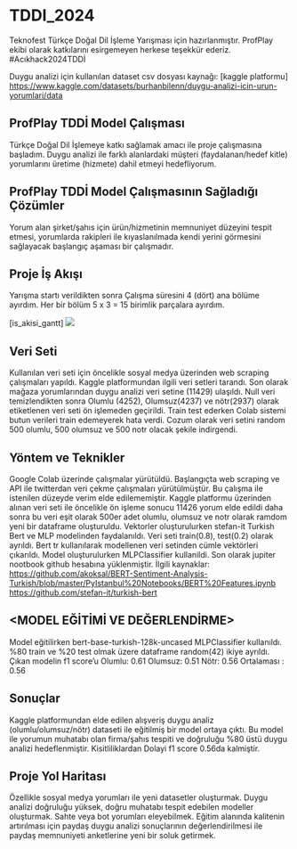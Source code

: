 # TDDI_2024
Teknofest Türkçe Doğal Dil İşleme Yarışması için hazırlanmıştır. ProfPlay ekibi olarak katkılarını esirgemeyen herkese teşekkür ederiz. #Acıkhack2024TDDİ

Duygu analizi için kullanılan dataset csv dosyası kaynağı: [kaggle platformu]
https://www.kaggle.com/datasets/burhanbilenn/duygu-analizi-icin-urun-yorumlari/data

## ProfPlay TDDİ Model Çalışması
Türkçe Doğal Dil İşlemeye katkı sağlamak amacı ile proje çalışmasına başladım. Duygu analizi ile farklı alanlardaki müşteri (faydalanan/hedef kitle) yorumlarını üretime (hizmete) dahil etmeyi hedefliyorum.

## ProfPlay TDDİ Model Çalışmasının Sağladığı Çözümler
Yorum alan şirket/şahıs için ürün/hizmetinin memnuniyet düzeyini tespit etmesi, yorumlarda rakipleri ile kıyaslanılmada kendi yerini görmesini sağlayacak başlangıç aşaması bir çalışmadır.

## Proje İş Akışı
Yarışma startı verildikten sonra Çalışma süresini 4 (dört) ana bölüme ayırdım. Her bir bölüm 5 x 3 = 15 birimlik parçalara ayırdım.

[is_akisi_gantt]
<img src='/SmartSelect_20240809_093532_Slides' />
## Veri Seti
Kullanılan veri seti için öncelikle sosyal medya üzerinden web scraping çalışmaları yapıldı. Kaggle platformundan ilgili veri setleri tarandı. Son olarak mağaza yorumlarından duygu analizi veri setine (11429) ulaşıldı. Null veri temizlendikten sonra Olumlu (4252), Olumsuz(4237) ve nötr(2937) olarak etiketlenen veri seti ön işlemeden geçirildi. Train test ederken Colab sistemi butun verileri train edemeyerek hata verdi. Cozum olarak veri setini random 500 olumlu, 500 olumsuz ve 500 notr olacak şekile indirgendi. 

## Yöntem ve Teknikler
Google Colab üzerinde çalışmalar yürütüldü. Başlangıçta web scraping ve API ile twitterdan veri çekme çalışmaları yürütülmüştür. Bu çalışma ile istenilen düzeyde verim elde edilememiştir. Kaggle platformu üzerinden alınan veri seti ile öncelikle ön işleme sonucu 11426 yorum elde edildi daha sonra bu veri eşit olarak 500er adet olumlu, olumsuz ve notr olarak ramdom yeni bir dataframe oluşturuldu.
Vektorler oluşturulurken stefan-it Turkish Bert ve MLP modelinden faydalanıldı. Veri seti train(0.8), test(0.2) olarak ayrıldı. Bert tr kullanılarak modellenen veri setinden cümle vektörleri çıkarıldı. Model oluşturulurken MLPClassifier kullanildi. Son olarak jupiter nootbook github hesabına yüklenmiştir.
İlgili kaynaklar:
https://github.com/akoksal/BERT-Sentiment-Analysis-Turkish/blob/master/PyIstanbul%20Notebooks/BERT%20Features.ipynb
https://github.com/stefan-it/turkish-bert

## <MODEL EĞİTİMİ VE DEĞERLENDİRME>
Model eğitilirken bert-base-turkish-128k-uncased MLPClassifier kullanıldı.
%80 train ve %20 test olmak üzere dataframe random(42) ikiye ayrıldı.
Çıkan modelin f1 score’u
Olumlu: 0.61	Olumsuz: 0.51		Nötr: 0.56
Ortalaması : 0.56

## Sonuçlar
Kaggle platformundan elde edilen alışveriş duygu analiz (olumlu/olumsuz/nötr) dataseti ile eğitilmiş bir model ortaya çıktı. Bu model ile yorumun muhatabı olan firma/şahıs tespiti ve doğruluğu %80 üstü duygu analizi hedeflenmiştir. Kisitliliklardan Dolayi f1 score 0.56da kalmiştir. 

## Proje Yol Haritası
Özellikle sosyal medya yorumları ile yeni datasetler oluşturmak. Duygu analizi doğruluğu yüksek, doğru muhatabı tespit edebilen modeller oluşturmak. Sahte veya bot yorumları eleyebilmek.
Eğitim alanında kalitenin artırılması için paydaş duygu analizi sonuçlarının değerlendirilmesi ile paydaş memnuniyeti anketlerine yeni bir soluk getirmek.

